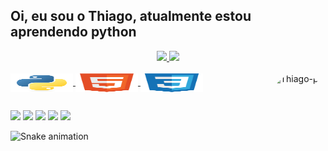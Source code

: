 ## Oi, eu sou o Thiago, atualmente estou aprendendo python
<div align="center">
  <a href="https://github.com/thiagosnf">
  <img height="180em" src="https://github-readme-stats.vercel.app/api?username=thiagosnf&show_icons=true&theme=aura&include_all_commits=true&count_private=true"/>
  <img height="180em" src="https://github-readme-stats.vercel.app/api/top-langs/?username=thiagosnf&layout=compact&langs_count=7&theme=aura"/>
</div>
  <div style="display: inline_block"><br>
  <img align="center" alt="Thiago-Python" height="30" width="100" src="https://raw.githubusercontent.com/devicons/devicon/master/icons/python/python-original.svg">
  <img align="center" alt="Thiago-HTML" height="30" width="100" src="https://raw.githubusercontent.com/devicons/devicon/master/icons/html5/html5-original.svg">
  <img align="center" alt="Thiago-CSS" height="30" width="100" src="https://raw.githubusercontent.com/devicons/devicon/master/icons/css3/css3-original.svg">
  
  <img align="right" alt="Thiago-pic" height="150" style="border-radius:50px;" src="https://i.imgur.com/yJDbiB6.png">
</div>

  
  ##
 
<div> 
  <a href="https://twitter.com/thiagosnf" target="_blank"><img src="https://img.shields.io/badge/Twitter-1DA1F2?style=for-the-badge&logo=twitter&logoColor=white" target="_blank"></a>
  <a href="https://instagram.com/thiagosnf" target="_blank"><img src="https://img.shields.io/badge/-Instagram-%23E4405F?style=for-the-badge&logo=instagram&logoColor=white" target="_blank"></a>
 	<a href="https://steamcommunity.com/id/thiagosnf/" target="_blank"><img src="https://img.shields.io/badge/Steam-000000?style=for-the-badge&logo=steam&logoColor=white" target="_blank"></a>
  <a href="https://www.linkedin.com/in/thiagosnf/" target="_blank"><img src="https://img.shields.io/badge/-LinkedIn-%230077B5?style=for-the-badge&logo=linkedin&logoColor=white" target="_blank"></a> 
  <a href = "mailto:thiagosnf@outlook.com"><img src="https://img.shields.io/badge/Microsoft_Outlook-0078D4?style=for-the-badge&logo=microsoft-outlook&logoColor=white"></a>
 
  ![Snake animation](https://github.com/thiagosnf/thiagosnf/blob/output/github-contribution-grid-snake.svg)
 
</div>

